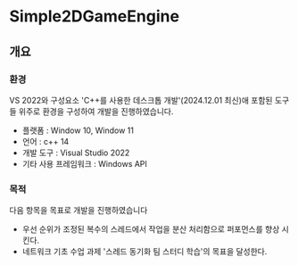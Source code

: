 # Simple2DGameEngine
## 개요
### 환경
VS 2022와 구성요소 'C++를 사용한 데스크톱 개발'(2024.12.01 최신)애 포함된 도구들 위주로 환경을 구성하여 개발을 진행하였습니다.
- 플랫폼 : Window 10, Window 11
- 언어 : c++ 14
- 개발 도구 : Visual Studio 2022
- 기타 사용 프레임워크 : Windows API
### 목적
다음 항목을 목표로 개발을 진행하였습니다
- 우선 순위가 조정된 복수의 스레드에서 작업을 분산 처리함으로 퍼포먼스를 향상 시킨다.
- 네트워크 기초 수업 과제 '스레드 동기화 팀 스터디 학습'의 목표을 달성한다.
